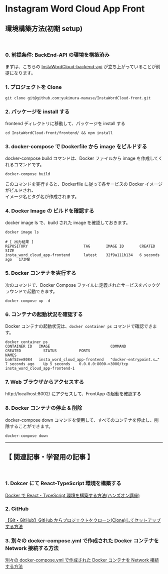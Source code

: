# Instagram Word Cloud App Front

## 環境構築方法(初期 setup)

<br>

### 0. 前提条件: BackEnd-API の環境を構築済み

まずは、こちらの
[InstaWordCloud-backend-api](https://github.com/yukimura-manase/InstaWordCloud-backend-api)
が立ち上がっていることが前提になります。
<br>

### 1. プロジェクトを Clone

```
git clone git@github.com:yukimura-manase/InstaWordCloud-front.git
```

### 2. パッケージを install する

frontend ディレクトリに移動して、パッケージを install する

```
cd InstaWordCloud-front/frontend/ && npm install
```

### 3. docker-compose で Dockerfile から image をビルドする

docker-compose build コマンドは、Docker ファイルから image を作成してくれるコマンドです。

```
docker-compose build
```

このコマンドを実行すると、Dockerfile に従って各サービスの Docker イメージがビルドされ、
<br/>
イメージ名とタグ名が作成されます。

### 4. Docker Image の ビルドを確認する

docker image ls で、build された image を確認しておきます。

```
docker image ls

# [ 出力結果 ]
REPOSITORY                         TAG       IMAGE ID       CREATED         SIZE
insta_word_cloud_app-frontend      latest    32f9a111b134   6 seconds ago   173MB
```

### 5. Docker コンテナを実行する

次のコマンドで、Docker Compose ファイルに定義されたサービスをバックグラウンドで起動できます。

```
docker-compose up -d
```

### 6. コンテナの起動状況を確認する

Docker コンテナの起動状況は、`docker container ps` コマンドで確認できます。

```
docker container ps
CONTAINER ID   IMAGE                           COMMAND                  CREATED          STATUS          PORTS                               NAMES
ba6f52ee8084   insta_word_cloud_app-frontend   "docker-entrypoint.s…"   7 seconds ago    Up 5 seconds    0.0.0.0:8000->3000/tcp              insta_word_cloud_app-frontend-1
```

### 7. Web ブラウザからアクセスする

http://localhost:8002/ にアクセスして、FrontApp の起動を確認する

### 8. Docker コンテナの停止 & 削除

docker-compose down コマンドを使用して、すべてのコンテナを停止し、削除することができます。

```
docker-compose down
```

---

## 【 関連記事・学習用の記事 】

<br>

### 1. Dokcer にて React-TypeScript 環境を構築する

[Docker で React・TypeScript 環境を構築する方法(ハンズオン講座)](https://masanyon.com/docker-react-typescript-env/)

### 2. GitHub

[【Git・GitHub】GitHub からプロジェクトをクローン(Clone)してセットアップする方法](https://masanyon.com/git-github-project-clone-setup/)

### 3. 別々の docker-compose.yml で作成された Docker コンテナを Network 接続する方法

[別々の docker-compose.yml で作成された Docker コンテナを Network 接続する方法](https://masanyon.com/docker-docker-compose-yml-container-network-share/)

